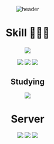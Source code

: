 
<div align="center">

 
![header](https://capsule-render.vercel.app/api?type=waving&color=auto&height=300&section=header&text=Hello!&fontSize=90)
 
# Skill 👩🏻‍💻
### <img src="https://img.shields.io/badge/Android Studio-3DDC84?style=for-the-badge&logo=Android Studio&logoColor=white">
<img src="https://img.shields.io/badge/Android-3DDC84?style=for-the-badge&logo=Android&logoColor=white">
<img src="https://img.shields.io/badge/Kotlin-1071D3?style=for-the-badge&logo=Kotlin&logoColor=white">
<img src="https://img.shields.io/badge/java-007396?style=for-the-badge&logo=Java&logoColor=white">
 
## Studying 
<img src="https://img.shields.io/badge/Python-3776AB?style=for-the-badge&logo=Python&logoColor=white">


# Server
<img src="https://img.shields.io/badge/XAMPP-FB7A24?style=for-the-badge&logo=XAMPP&logoColor=white">
<img src="https://img.shields.io/badge/Firebase-FFCA28?style=for-the-badge&logo=Firebase&logoColor=white">
<img src="https://img.shields.io/badge/아이콘이름-추천 색상?style=for-the-badge&logo=아이콘 이름&logoColor=white">
 
 
 
</div>

